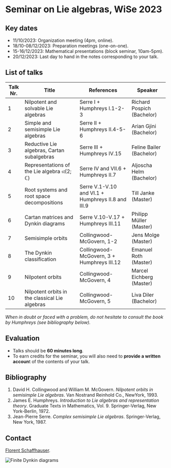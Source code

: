 # Seminar on Lie algebras, WiSe 2023

## Key dates

- 11/10/2023: Organization meeting (4pm, online).
- 18/10-08/12/2023: Preparation meetings (one-on-one).
- 15-16/12/2023: Mathematical presentations (block seminar, 10am-5pm).
- 20/12/2023: Last day to hand in the notes corresponding to your talk.

## List of talks

| Talk Nr. | Title | References | Speaker |
| -- | -- | -- | -- |
| 1   | Nilpotent and solvable Lie algebras | Serre I + Humphreys I.1-2-3 | Richard Pospich (Bachelor) |
| 2 | Simple and semisimple Lie algebras | Serre II + Humphreys II.4-5-6 | Arian Gjini (Bachelor) |
| 3   | Reductive Lie algebras, Cartan subalgebras | Serre III + Humphreys IV.15 | Feline Bailer (Bachelor) |
| 4   | Representations of the Lie algebra $\mathfrak{sl}( 2; \mathbb{C})$ | Serre IV and VII.6 + Humphreys II.7 | Aljoscha Helm (Bachelor) |
| 5   | Root systems and root space decompositions | Serre V.1-V.10 and VI.1 + Humphreys II.8 and III.9 | Till Janke  (Master) |
| 6 | Cartan matrices and Dynkin diagrams | Serre V.10-V.17 + Humphreys III.11 | Philipp Müller (Master) |
| 7   | Semisimple orbits | Collingwood-McGovern, 1-2 | Jens Molge (Master) |
| 8 | The Dynkin classification | Collingwood-McGovern, 3 + Humphreys III.12 | Emanuel Roth (Master) |
| 9 | Nilpotent orbits | Collingwood-McGovern, 4 | Marcel Eichberg (Master) |
| 10 | Nilpotent orbits in the classical Lie algebras | Collingwood-McGovern, 5 | Liva Diler (Bachelor) |

*When in doubt or faced with a problem, do not hesitate to consult the book by Humphreys (see bibliography below).*

## Evaluation

- Talks should be **60 minutes long**.
- To earn credits for the seminar, you will also need to **provide a written accoun**t of the contents of your talk.

## Bibliography

1. David H. Collingwood and William M. McGovern. *Nilpotent orbits in  semisimple Lie algebras*. Van Nostrand Reinhold Co., NewYork, 1993.
2. James E. Humphreys. *Introduction to Lie algebras and representation theory*. Graduate Texts in Mathematics, Vol. 9. Springer-Verlag, New York-Berlin, 1972.
3. Jean-Pierre Serre. *Complex semisimple Lie algebras*. Springer-Verlag, New York, 1987.

## Contact

[Florent Schaffhauser](https://matematiflo.github.io).

![[Finite Dynkin diagrams](https://en.wikipedia.org/wiki/Dynkin_diagram)](Dynkin.svg)
